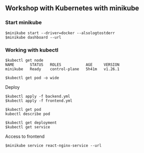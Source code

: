## Workshop with Kubernetes with minikube

### Start minikube
```
$minikube start --driver=docker --alsologtostderr
$minikube dashboard --url
```
### Working with kubectl
```
$kubectl get node
NAME       STATUS   ROLES           AGE     VERSION
minikube   Ready    control-plane   5h41m   v1.26.1

$kubectl get pod -o wide
```

Deploy
```
$kubectl apply -f backend.yml
$kubectl apply -f frontend.yml

$kubectl get pod
kubectl describe pod

$kubectl get deployment
$kubectl get service
```

Access to frontend
```
$minikube service react-nginx-service --url
```
